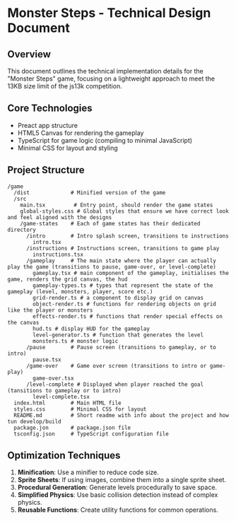 # Monster Steps - Technical Design Document

## Overview
This document outlines the technical implementation details for the "Monster Steps" game, focusing on a lightweight approach to meet the 13KB size limit of the js13k competition.

## Core Technologies
- Preact app structure
- HTML5 Canvas for rendering the gameplay
- TypeScript for game logic (compiling to minimal JavaScript)
- Minimal CSS for layout and styling

## Project Structure
```
/game
  /dist             # Minified version of the game
  /src
    main.tsx         # Entry point, should render the game states
    global-styles.css # Global styles that ensure we have correct look and feel aligned with the designs
    /game-states    # Each of game states has their dedicated directory
      /intro        # Intro splash screen, transitions to instructions
        intro.tsx
      /instructions # Instructions screen, transitions to game play
        instructions.tsx
      /gameplay     # The main state where the player can actually play the game (transitions to pause, game-over, or level-complete)
        gameplay.tsx # main component of the gameplay, initialises the game, renders the grid canvas, the hud
        gameplay-types.ts # types that represent the state of the gameplay (level, monsters, player, score etc.)
        grid-render.ts # a component to display grid on canvas
        object-render.ts # functions for rendering objects on grid like the player or monsters
        effects-render.ts # functions that render special effects on the canvas
        hud.ts # display HUD for the gameplay
        level-generator.ts # function that generates the level
        monsters.ts # monster logic
      /pause        # Pause screen (transitions to gameplay, or to intro)
        pause.tsx
      /game-over    # Game over screen (transitions to intro or game-play)
        game-over.tsx
      /level-complete # Displayed when player reached the goal (tansitions to gameplay or to intro)
        level-complete.tsx
  index.html        # Main HTML file
  styles.css        # Minimal CSS for layout
  README.md         # Short readme with info about the project and how tun develop/build
  package.jon       # package.json file
  tsconfig.json     # TypeScript configuration file
```

## Optimization Techniques

1. **Minification**: Use a minifier to reduce code size.
2. **Sprite Sheets**: If using images, combine them into a single sprite sheet.
3. **Procedural Generation**: Generate levels procedurally to save space.
4. **Simplified Physics**: Use basic collision detection instead of complex physics.
5. **Reusable Functions**: Create utility functions for common operations.
